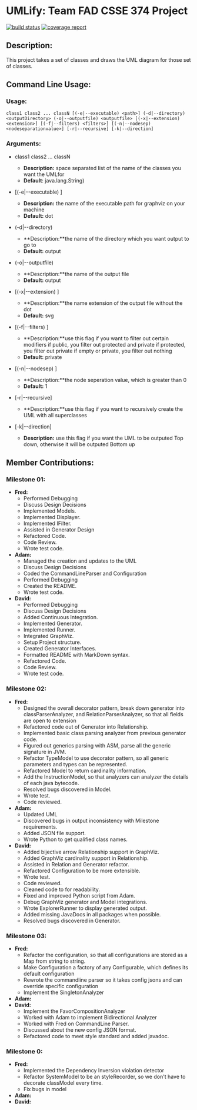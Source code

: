 # UMLify: Team FAD CSSE 374 Project
[![build status](https://ada.csse.rose-hulman.edu/zhangq2/Fad/badges/master/build.svg)](https://ada.csse.rose-hulman.edu/zhangq2/Fad/commits/master)
[![coverage report](https://ada.csse.rose-hulman.edu/zhangq2/Fad/badges/master/coverage.svg)](https://ada.csse.rose-hulman.edu/zhangq2/Fad/commits/master)

## Description:
This project takes a set of classes and draws the UML diagram for those set of classes.

## Command Line Usage:
### Usage:
`class1 class2 ... classN [(-e|--executable) <path>] (-d|--directory) <outputDirectory> (-o|--outputfile) <outputfile> [(-x|--extension) <extension>] [(-f|--filters) <filters>] [(-n|--nodesep) <nodeseparationvalue>] [-r|--recursive] [-k|--direction]`

### Arguments:
  - class1 class2 ... classN
     - **Description:** space separated list of the name of the classes you want the UMLfor
     - **Default**: java.lang.String)

  - [(-e|--executable) <path>]
      - **Description:** the name of the executable path for graphviz on your machine
      - **Default:** dot

  - (-d|--directory) <outputDirectory>
      - **Description:**the name of the directory which you want output to go to
      - **Default:** output

  - (-o|--outputfile) <outputfile>
      - **Description:**the name of the output file
      - **Default:** output

  - [(-x|--extension) <extension>]
      - **Description:**the name extension of the output file without the dot
      - **Default:** svg

  - [(-f|--filters) <filters>]
      - **Description:**use this flag if you want to filter out certain modifiers
        if public, you filter out protected and private
        if protected, you filter out private
        if empty or private, you filter out nothing
      - **Default:** private

  - [(-n|--nodesep) <nodeseparationvalue>]
      - **Description:**the node seperation value, which is greater than 0
      - **Default:** 1

  - [-r|--recursive]
      - **Description:**use this flag if you want to recursively create the UML with all superclasses

  - [-k|--direction]
      - **Description:** use this flag if you want the UML to be outputed Top down, otherwise it will be outputed Bottom up

## Member Contributions:
### Milestone 01:
- **Fred:**
     - Performed Debugging
     - Discuss Design Decisions
     - Implemented Models.
     - Implemented Displayer.
     - Implemented IFilter.
     - Assisted in Generator Design
     - Refactored Code.
     - Code Review.
     - Wrote test code.
- **Adam:**
     - Managed the creation and updates to the UML
     - Discuss Design Decisions
     - Coded the CommandLineParser and Configuration
     - Performed Debugging
     - Created the README.
     - Wrote test code.
- **David:**
     - Performed Debugging
     - Discuss Design Decisions
     - Added Continuous Integration.
     - Implemented Generator.
     - Implemented Runner.
     - Integrated GraphViz.
     - Setup Project structure.
     - Created Generator Interfaces.
     - Formatted README with MarkDown syntax.
     - Refactored Code.
     - Code Review.
     - Wrote test code.
  
### Milestone 02:  
- **Fred:**  
     - Designed the overall decorator pattern, break down generator into classParserAnalyzer,
     	and RelationParserAnalyzer, so that all fields are open to extension
     - Refactored code out of Generator into Relationship.
     - Implemented basic class parsing analyzer from previous generator code.
     - Figured out generics parsing with ASM, parse all the generic signature in JVM.
     - Refactor TypeModel to use decorator pattern, so all generic parameters and types can be represented.
     - Refactored Model to return cardinality information.
     - Add the InstructionModel, so that analyzers can analyzer the details of each java bytecode.
     - Resolved bugs discovered in Model.
     - Wrote test.
     - Code reviewed.
- **Adam:**  
     - Updated UML
     - Discovered bugs in output inconsistency with Milestone requirements.
     - Added JSON file support.
     - Wrote Python to get qualified class names.
- **David:**  
     - Added bijective arrow Relationship support in GraphViz.
     - Added GraphViz cardinality support in Relationship.
     - Assisted in Relation and Generator refactor.
     - Refactored Configuration to be more extensible.
     - Wrote test.
     - Code reviewed.
     - Cleaned code to for readability.
     - Fixed and improved Python script from Adam.
     - Debug GraphViz generator and Model integrations.
     - Wrote ExplorerRunner to display generated output.
     - Added missing JavaDocs in all packages when possible.
     - Resolved bugs discovered in Generator.
### Milestone 03:  
- **Fred:**  
     - Refactor the configuration, so that all configurations are stored as a Map from string to string.
     - Make Configuration a factory of any Configurable, which defines its default configuration
     - Rewrote the commandline parser so it takes config jsons and can override specific configuration
     - Implement the SingletonAnalyzer
- **Adam:**
- **David:**  
     - Implement the FavorCompositionAnalyzer
     - Worked with Adam to implement Bidirectional Analyzer
     - Worked with Fred on CommandLine Parser.
     - Discussed about the new config JSON format.
     - Refactored code to meet style standard and added javadoc.
### Milestone 0:  
- **Fred:**  
     - Implemented the Dependency Inversion violation detector
     - Refactor SystemModel to be an styleRecorder, so we don't have to decorate classModel every time.
     - Fix bugs in model
- **Adam:**
- **David:**
